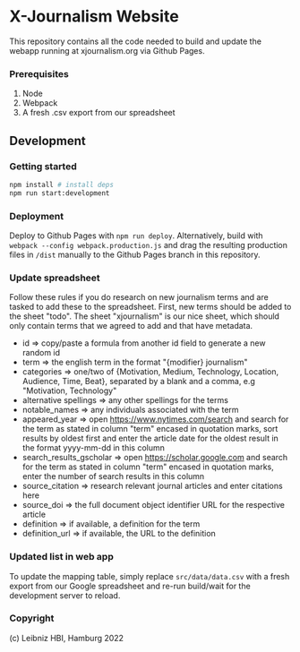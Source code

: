 # X-Journalism Website
This repository contains all the code needed to build and update the webapp running at xjournalism.org via Github Pages.  

### Prerequisites

1. Node
2. Webpack
3. A fresh .csv export from our spreadsheet

## Development
### Getting started
```bash
npm install # install deps
npm run start:development
```

### Deployment
Deploy to Github Pages with `npm run deploy`. Alternatively, build with `webpack --config webpack.production.js` and drag the resulting production files in `/dist` manually to the Github Pages branch in this repository.

### Update spreadsheet
Follow these rules if you do research on new journalism terms and are tasked to add these to the spreadsheet. First, new terms should be added to the sheet "todo". The sheet "xjournalism" is our nice sheet, which should only contain terms that we agreed to add and that have metadata.

  * id => copy/paste a formula from another id field to generate a new random id
  * term => the english term in the format "{modifier} journalism"
  * categories => one/two of {Motivation, Medium, Technology, Location, Audience, Time, Beat}, separated by a blank and a comma, e.g "Motivation, Technology"
  * alternative spellings => any other spellings for the terms
  * notable_names => any individuals associated with the term
  * appeared_year => open https://www.nytimes.com/search and search for the term as stated in column "term" encased in quotation marks, sort results by oldest first and enter the article date for the oldest result in the format yyyy-mm-dd in this column
  * search_results_gscholar => open https://scholar.google.com and search for the term as stated in column "term" encased in quotation marks, enter the number of search results in this column
  * source_citation => research relevant journal articles and enter citations here
  * source_doi => the full document object identifier URL for the respective article
  * definition => if available, a definition for the term
  * definition_url => if available, the URL to the definition

### Updated list in web app
To update the mapping table, simply replace `src/data/data.csv` with a fresh export from our Google spreadsheet and re-run build/wait for the development server to reload.
    
### Copyright
(c) Leibniz HBI, Hamburg 2022

